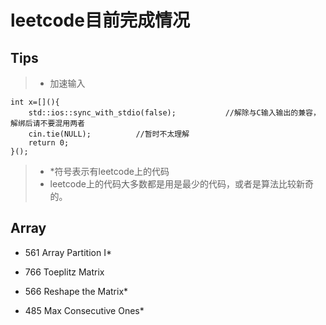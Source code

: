 # leetcode目前完成情况
  
## Tips
>* 加速输入
```
int x=[](){
    std::ios::sync_with_stdio(false);           //解除与C输入输出的兼容，解绑后请不要混用两者
    cin.tie(NULL);          //暂时不太理解
    return 0;
}();
```
>* *符号表示有leetcode上的代码
>* leetcode上的代码大多数都是用是最少的代码，或者是算法比较新奇的。  

## Array  
  
* 561 Array Partition I*

* 766 Toeplitz Matrix

* 566 Reshape the Matrix*

* 485 Max Consecutive Ones*
